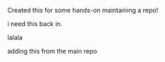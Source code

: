 Created this for some hands-on maintaining a repo!

i need this back in.

lalala

adding this from the main repo
